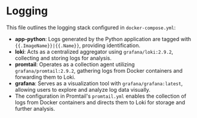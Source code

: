# Logging

This file outlines the logging stack configured in `docker-compose.yml`:

- **app-python**: Logs generated by the Python application are tagged with `{{.ImageName}}|{{.Name}}`, providing identification.
- **loki**: Acts as a centralized aggregator using `grafana/loki:2.9.2`, collecting and storing logs for analysis.
- **promtail**: Operates as a collection agent utilizing `grafana/promtail:2.9.2`, gathering logs from Docker containers and forwarding them to Loki.
- **grafana**: Serves as a visualization tool with `grafana/grafana:latest`, allowing users to explore and analyze log data visually.
- The configuration in Promtail's `promtail.yml` enables the collection of logs from Docker containers and directs them to Loki for storage and further analysis.
